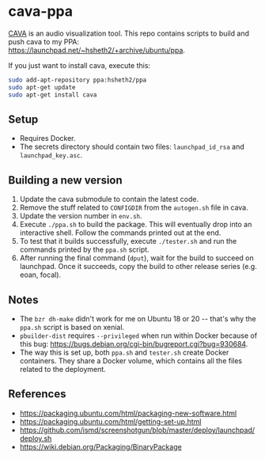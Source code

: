 # cava-ppa

[CAVA](https://github.com/karlstav/cava) is an audio visualization tool.
This repo contains scripts to build and push cava to my PPA: https://launchpad.net/~hsheth2/+archive/ubuntu/ppa.

If you just want to install cava, execute this:
```bash
sudo add-apt-repository ppa:hsheth2/ppa
sudo apt-get update
sudo apt-get install cava
```

## Setup

- Requires Docker.
- The secrets directory should contain two files: `launchpad_id_rsa` and `launchpad_key.asc`.

## Building a new version

1. Update the cava submodule to contain the latest code.
2. Remove the stuff related to `CONFIGDIR` from the `autogen.sh` file in cava.
3. Update the version number in `env.sh`.
4. Execute `./ppa.sh` to build the package. This will eventually drop into an
   interactive shell. Follow the commands printed out at the end.
5. To test that it builds successfully, execute `./tester.sh` and run the
   commands printed by the `ppa.sh` script.
6. After running the final command (`dput`), wait for the build to succeed on
   launchpad. Once it succeeds, copy the build to other release series (e.g.
   eoan, focal).

## Notes
- The `bzr dh-make` didn't work for me on Ubuntu 18 or 20 -- that's why the `ppa.sh` script is based on xenial.
- `pbuilder-dist` requires `--privileged` when run within Docker because of this bug: https://bugs.debian.org/cgi-bin/bugreport.cgi?bug=930684.
- The way this is set up, both `ppa.sh` and `tester.sh` create Docker containers. They share a Docker volume, which contains all the files related to the deployment.

## References
- https://packaging.ubuntu.com/html/packaging-new-software.html
- https://packaging.ubuntu.com/html/getting-set-up.html
- https://github.com/ismd/screenshotgun/blob/master/deploy/launchpad/deploy.sh
- https://wiki.debian.org/Packaging/BinaryPackage
